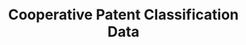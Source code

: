---
bigquery: https://console.cloud.google.com/bigquery?p=patents-public-data&d=cpc&page=dataset
citation: '“Cooperative Patent Classification” by the EPO and USPTO, for public use. '
contributors: EPO, USPTO
cost: None
description: Cooperative Patent Classification Data contains the scheme and definitions
  of the Cooperative Patent Classification system for classifying patent documents.
  The CPC is the result of a partnership between the EPO and the USPTO in their joint
  effort to develop a common, internationally compatible classification system for
  technical documents, in particular patent publications, which will be used by both
  offices in the patent granting process
documentation: https://www.cooperativepatentclassification.org/cpcSchemeAndDefinitions
last_edit: Mon, 04 Apr 2022 19:07:06 GMT
location: https://www.cooperativepatentclassification.org/index
maintained_by: USPTO, EPO
schema_fields: '[''level'', ''limitingReferences'', ''child_groups'', ''parents'',
  ''titlePart'', ''breakdownCode'', ''title_full'', ''definition'', ''title_part'',
  ''ipcConcordant'', ''limiting_references'', ''informativeReferences'', ''childGroups'',
  ''glossary'', ''not_allocatable'', ''sizeCache'', ''application_references'', ''status'',
  ''informative_references'', ''breakdown_code'', ''applicationReferences'', ''residualReferences'',
  ''synonyms'', ''symbol'', ''dateRevised'', ''notAllocatable'', ''children'', ''date_revised'',
  ''additional_only'', ''ipc_concordant'', ''residual_references'', ''titleFull'']'
shortname: cooperative_patent_classification
tags:
- patents
- science
title: Cooperative Patent Classification Data
uuid: 984374a7-16e9-4b35-9445-458daceb01bf
---